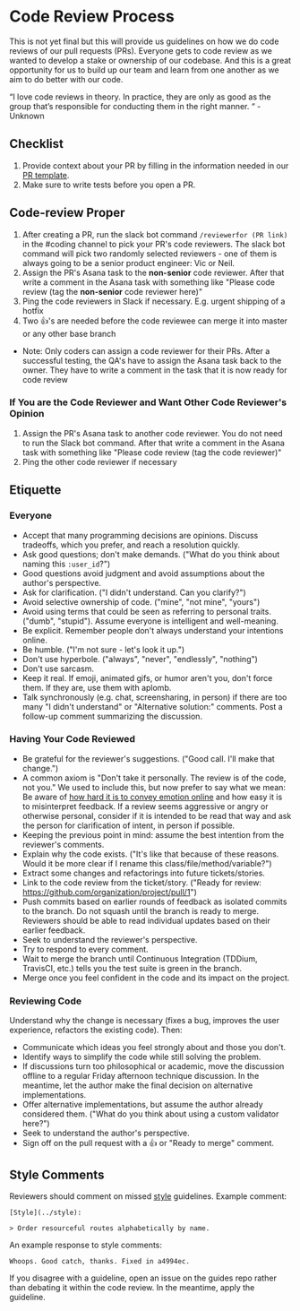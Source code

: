 # Code Review Process

This is not yet final but this will provide us guidelines on how we do code reviews of our pull requests (PRs). Everyone gets to code review as we wanted to develop a stake or ownership of our codebase. And this is a great opportunity for us to build up our team and learn from one another as we aim to do better with our code. 

“I love code reviews in theory. In practice, they are only as good as the group that’s responsible for conducting them in the right manner. “ - Unknown

## Checklist
1. Provide context about your PR by filling in the information needed in our [PR template](https://github.com/carabao-capital/first-circle-app/blob/master/.github/PULL_REQUEST_TEMPLATE.md). 
2. Make sure to write tests before you open a PR. 

## Code-review Proper

1. After creating a PR, run the slack bot command `/reviewerfor (PR link)` in the #coding channel
to pick your PR's code reviewers. The slack bot command will pick two randomly selected
reviewers - one of them is always going to be a senior product engineer: Vic or Neil.
2. Assign the PR's Asana task to the **non-senior** code reviewer. After that write a comment in the
Asana task with something like "Please code review (tag the **non-senior** code reviewer here)"
3. Ping the code reviewers in Slack if necessary. E.g. urgent shipping of a hotfix
4. Two :+1:'s are needed before the code reviewee can merge it into master or any other base branch

* Note: Only coders can assign a code reviewer for their PRs. After a successful testing,
the QA's have to assign the Asana task back to the owner. They have to write a comment
in the task that it is now ready for code review

### If You are the Code Reviewer and Want Other Code Reviewer's Opinion

1. Assign the PR's Asana task to another code reviewer. You do not need to run the
Slack bot command. After that write a comment in the Asana task
with something like "Please code review (tag the code reviewer)"
2. Ping the other code reviewer if necessary

## Etiquette

### Everyone

* Accept that many programming decisions are opinions. Discuss tradeoffs, which
  you prefer, and reach a resolution quickly.
* Ask good questions; don't make demands. ("What do you think about naming this
  `:user_id`?")
* Good questions avoid judgment and avoid assumptions about the author's
  perspective.
* Ask for clarification. ("I didn't understand. Can you clarify?")
* Avoid selective ownership of code. ("mine", "not mine", "yours")
* Avoid using terms that could be seen as referring to personal traits. ("dumb",
  "stupid"). Assume everyone is intelligent and well-meaning.
* Be explicit. Remember people don't always understand your intentions online.
* Be humble. ("I'm not sure - let's look it up.")
* Don't use hyperbole. ("always", "never", "endlessly", "nothing")
* Don't use sarcasm.
* Keep it real. If emoji, animated gifs, or humor aren't you, don't force them.
  If they are, use them with aplomb.
* Talk synchronously (e.g. chat, screensharing, in person) if there are too many
  "I didn't understand" or "Alternative solution:" comments. Post a follow-up
  comment summarizing the discussion.

### Having Your Code Reviewed

* Be grateful for the reviewer's suggestions. ("Good call. I'll make that
  change.")
* A common axiom is "Don't take it personally. The review is of the code, not you." We used to include this, but now prefer to say what we mean: Be aware of [how hard it is to convey emotion online] and how easy it is to misinterpret feedback. If a review seems aggressive or angry or otherwise personal, consider if it is intended to be read that way and ask the person for clarification of intent, in person if possible.
* Keeping the previous point in mind: assume the best intention from the reviewer's comments.
* Explain why the code exists. ("It's like that because of these reasons. Would
  it be more clear if I rename this class/file/method/variable?")
* Extract some changes and refactorings into future tickets/stories.
* Link to the code review from the ticket/story. ("Ready for review:
  https://github.com/organization/project/pull/1")
* Push commits based on earlier rounds of feedback as isolated commits to the
  branch. Do not squash until the branch is ready to merge. Reviewers should be
  able to read individual updates based on their earlier feedback.
* Seek to understand the reviewer's perspective.
* Try to respond to every comment.
* Wait to merge the branch until Continuous Integration (TDDium, TravisCI, etc.)
  tells you the test suite is green in the branch.
* Merge once you feel confident in the code and its impact on the project.

[how hard it is to convey emotion online]: https://www.fastcodesign.com/3036748/why-its-so-hard-to-detect-emotion-in-emails-and-texts

### Reviewing Code

Understand why the change is necessary (fixes a bug, improves the user
experience, refactors the existing code). Then:

* Communicate which ideas you feel strongly about and those you don't.
* Identify ways to simplify the code while still solving the problem.
* If discussions turn too philosophical or academic, move the discussion offline
  to a regular Friday afternoon technique discussion. In the meantime, let the
  author make the final decision on alternative implementations.
* Offer alternative implementations, but assume the author already considered
  them. ("What do you think about using a custom validator here?")
* Seek to understand the author's perspective.
* Sign off on the pull request with a :thumbsup: or "Ready to merge" comment.

## Style Comments

Reviewers should comment on missed [style](../style)
guidelines. Example comment:

    [Style](../style):

    > Order resourceful routes alphabetically by name.

An example response to style comments:

    Whoops. Good catch, thanks. Fixed in a4994ec.

If you disagree with a guideline, open an issue on the guides repo rather than
debating it within the code review. In the meantime, apply the guideline.

